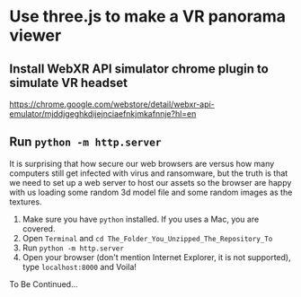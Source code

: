 # Use three.js to make a VR panorama viewer

## Install WebXR API simulator chrome plugin to simulate VR headset

https://chrome.google.com/webstore/detail/webxr-api-emulator/mjddjgeghkdijejnciaefnkjmkafnnje?hl=en

## Run `python -m http.server`

It is surprising that how secure our web browsers are versus how many computers still get infected with virus and ransomware, but the truth is that we need to set up a web server to host our assets so the browser are happy with us loading some random 3d model file and some random images as the textures.

1. Make sure you have `python` installed. If you uses a Mac, you are covered.
2. Open `Terminal` and `cd The_Folder_You_Unzipped_The_Repository_To`
3. Run `python -m http.server`
4. Open your browser (don't mention Internet Explorer, it is not supported), type `localhost:8000` and Voila!

To Be Continued...
